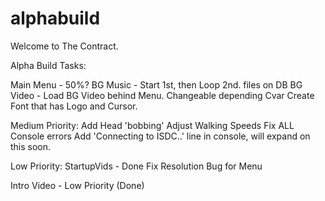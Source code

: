 alphabuild
==========
Welcome to The Contract.



Alpha Build Tasks:

Main Menu - 50%?
BG Music - Start 1st, then Loop 2nd. files on DB
BG Video - Load BG Video behind Menu. Changeable depending Cvar
Create Font that has Logo and Cursor.

Medium Priority:
Add Head 'bobbing'
Adjust Walking Speeds
Fix ALL Console errors
Add 'Connecting to ISDC..' line in console, will expand on this soon.

Low Priority:
StartupVids - Done
Fix Resolution Bug for Menu



Intro Video - Low Priority (Done)

